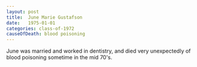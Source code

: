 ```yaml
---
layout: post
title:  June Marie Gustafson
date:   1975-01-01
categories: class-of-1972
causeOfDeath: blood poisoning
---
```

June was married and worked in dentistry, and died very unexpectedly of blood poisoning sometime in the mid 70's.
